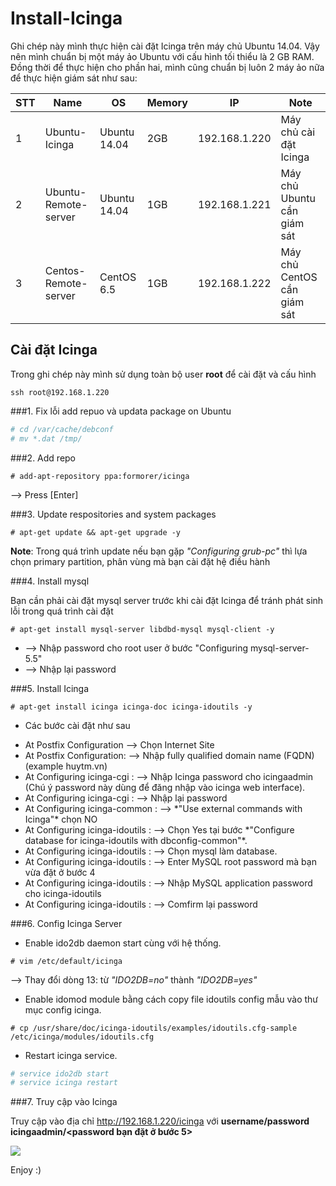 # Install-Icinga

Ghi chép này mình thực hiện cài đặt Icinga trên máy chủ Ubuntu 14.04. Vậy nên mình chuẩn bị một máy ảo Ubuntu với cấu hình tối thiểu là 2 GB RAM. Đồng thời để thực hiện cho phần hai, mình cũng chuẩn bị luôn 2 máy ảo nữa để thực hiện giám sát như sau:

| STT | Name 						 |OS            | Memory | IP            | Note                   |
|-----|------------------------------|--------------|--------|---------------|------------------------|
| 1   | Ubuntu-Icinga                | Ubuntu 14.04 | 2GB    | 192.168.1.220 | Máy chủ cài đặt Icinga |
| 2   | Ubuntu-Remote-server         | Ubuntu 14.04 | 1GB    | 192.168.1.221 | Máy chủ Ubuntu cần giám sát |
| 3   | Centos-Remote-server         | CentOS 6.5   | 1GB    | 192.168.1.222 | Máy chủ CentOS cần giám sát |

## Cài đặt Icinga

Trong ghi chép này mình sử dụng toàn bộ user **root** để cài đặt và cấu hình

`ssh root@192.168.1.220`

###1. Fix lỗi add repuo và updata package on Ubuntu 

```sh
# cd /var/cache/debconf
# mv *.dat /tmp/
```

###2. Add repo

`# add-apt-repository ppa:formorer/icinga`

--> Press [Enter]

###3. Update respositories and system packages

`# apt-get update && apt-get upgrade -y`

**Note**: Trong quá trình update nếu bạn gặp *"Configuring grub-pc"* thì lựa chọn primary partition, phân vùng mà bạn cài đặt hệ điều hành

###4. Install mysql

Bạn cần phải cài đặt mysql server trước khi cài đặt Icinga để tránh phát sinh lỗi trong quá trình cài đặt

`# apt-get install mysql-server libdbd-mysql mysql-client -y`

- --> Nhập password cho root user ở bước "Configuring mysql-server-5.5"
- --> Nhập lại password

###5. Install Icinga

`# apt-get install icinga icinga-doc icinga-idoutils -y`

- Các bước cài đặt như sau
<ul>
<li>At Postfix Configuration 			--> Chọn Internet Site                                                                                   </li>
<li>At Postfix Configuration: 			-->	Nhập fully qualified domain name (FQDN) (example huytm.vn)                                           </li>
<li>At Configuring icinga-cgi : 		-->	Nhập Icinga password cho icingaadmin (Chú ý password này dùng để đăng nhập vào icinga web interface).</li>
<li>At Configuring icinga-cgi :  		-->	Nhập lại password                                                                                    </li>
<li>At Configuring icinga-common : 		-->	*"Use external commands with Icinga"* chọn NO                                                        </li>
<li>At Configuring icinga-idoutils : 	-->	Chọn Yes tại bước *"Configure database for icinga-idoutils with dbconfig-common"*.                   </li>
<li>At Configuring icinga-idoutils : 	-->	Chọn mysql làm database.                                                                             </li>
<li>At Configuring icinga-idoutils  : 	-->	Enter MySQL root password mà bạn vừa đặt ở bước 4                                                    </li>
<li>At Configuring icinga-idoutils : 	-->	Nhập MySQL application password cho icinga-idoutils                                                  </li>
<li>At Configuring icinga-idoutils : 	-->	Comfirm lại password                                                                                 </li>
</ul>

###6. Config Icinga Server

- Enable ido2db daemon start cùng với hệ thống.

`# vim /etc/default/icinga`

-->  Thay đổi dòng 13: từ *"IDO2DB=no"* thành *"IDO2DB=yes"*

- Enable idomod module bằng cách copy file idoutils config mẫu vào thư mục config icinga.

`# cp /usr/share/doc/icinga-idoutils/examples/idoutils.cfg-sample /etc/icinga/modules/idoutils.cfg`

- Restart icinga service.

```sh
# service ido2db start
# service icinga restart
```

###7. Truy cập vào Icinga

Truy cập vào địa chỉ http://192.168.1.220/icinga với **username/password** **icingaadmin/<password bạn đặt ở bước 5>**

<img src=http://i.imgur.com/GHHVGYT.png>

Enjoy :)

